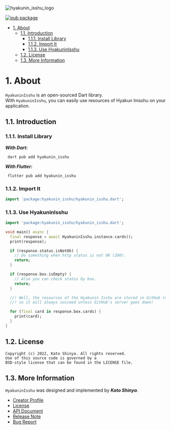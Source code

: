 ![hyakunin_isshu_logo](https://user-images.githubusercontent.com/13072231/148918545-110c0dcc-6eb1-4d8e-9d80-8beaea57f53f.png)

[![pub package](https://img.shields.io/pub/v/hyakunin_isshu.svg)](https://pub.dev/packages/hyakunin_isshu)

<!-- TOC -->

- [1. About](#1-about)
  - [1.1. Introduction](#11-introduction)
    - [1.1.1. Install Library](#111-install-library)
    - [1.1.2. Import It](#112-import-it)
    - [1.1.3. Use HyakuninIsshu](#113-use-hyakuninisshu)
  - [1.2. License](#12-license)
  - [1.3. More Information](#13-more-information)

<!-- /TOC -->

# 1. About

`HyakuninIsshu` is an open-sourced Dart library.</br>
With `HyakuninIsshu`, you can easily use resources of Hyakun Inisshu on your application.

## 1.1. Introduction

### 1.1.1. Install Library

**_With Dart:_**

```terminal
 dart pub add hyakunin_isshu
```

**_With Flutter:_**

```terminal
 flutter pub add hyakunin_isshu
```

### 1.1.2. Import It

```dart
import 'package:hyakunin_isshu/hyakunin_isshu.dart';
```

### 1.1.3. Use HyakuninIsshu

```dart
import 'package:hyakunin_isshu/hyakunin_isshu.dart';

void main() async {
  final response = await HyakuninIsshu.instance.cards();
  print(response);

  if (response.status.isNotOk) {
    // Do something when http status is not OK (200).
    return;
  }

  if (response.box.isEmpty) {
    // Also you can check status by box.
    return;
  }

  //! Well, the resources of the Hyakunin Isshu are stored in GitHub repository,
  //! so it will always succeed unless GitHub's server goes down!

  for (final card in response.box.cards) {
    print(card);
  }
}
```

## 1.2. License

```license
Copyright (c) 2022, Kato Shinya. All rights reserved.
Use of this source code is governed by a
BSD-style license that can be found in the LICENSE file.
```

## 1.3. More Information

`HyakuninIsshu` was designed and implemented by **_Kato Shinya_**.

- [Creator Profile](https://github.com/myConsciousness)
- [License](https://github.com/hyakunin-isshu/hyakunin-isshu/blob/main/LICENSE)
- [API Document](https://pub.dev/documentation/hyakunin_isshu/latest/hyakunin_isshu/hyakunin_isshu-library.html)
- [Release Note](https://github.com/hyakunin-isshu/hyakunin-isshu/releases)
- [Bug Report](https://github.com/hyakunin-isshu/hyakunin-isshu/issues)
